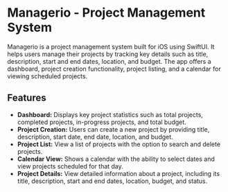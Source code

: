 # Managerio - Project Management System

Managerio is a project management system built for iOS using SwiftUI. It helps users manage their projects by tracking key details such as title, description, start and end dates, location, and budget. The app offers a dashboard, project creation functionality, project listing, and a calendar for viewing scheduled projects.

## Features

- **Dashboard:** Displays key project statistics such as total projects, completed projects, in-progress projects, and total budget.
- **Project Creation:** Users can create a new project by providing title, description, start date, end date, location, and budget.
- **Project List:** View a list of projects with the option to search and delete projects.
- **Calendar View:** Shows a calendar with the ability to select dates and view projects scheduled for that day.
- **Project Details:** View detailed information about a project, including its title, description, start and end dates, location, budget, and status.
